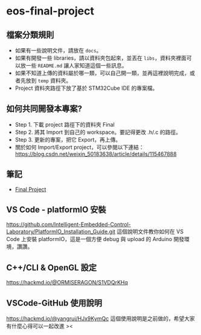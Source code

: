 # eos-final-project

## 檔案分類規則
* 如果有一些說明文件，請放在 `docs`。
* 如果有開發一些 libraries，請以資料夾包起來，並丟在 `libs`，資料夾裡面可以放一些 `README.md` 讓人家知道這個一些訊息。
* 如果不知道上傳的資料屬於哪一類，可以自己開一類，並再這裡說明完成，或者先放到 `temp` 資料夾。
* Project 資料夾路徑下放了基於 STM32Cube IDE 的專案檔。

## 如何共同開發本專案?
* Step 1. 下載 project 路徑下的資料夾 Final
* Step 2. 將其 Import 到自己的 workspace。要記得更改 .h/.c 的路徑。
* Step 3. 更新的專案，把它 Export，再上傳。
* 關於如何 Import/Export project，可以參閱以下連結：
https://blog.csdn.net/weixin_50183638/article/details/115467888

## 筆記
* [Final Project](https://hackmd.io/Y4m1FCCMRH-LXG7j9WiuwA)

## VS Code - platformIO 安裝
https://github.com/Intelligent-Embedded-Control-Laboratory/PlatformIO_Installation_Guide.git
這個說明文件教你如何在 VS Code 上安裝 platformIO，這是一個方便 debug 與 upload 的 Arduino 開發環境，讚讚。

## C++/CLI & OpenGL 設定
https://hackmd.io/@ORMISERAGON/S1VDQrKHq

## VSCode-GitHub 使用說明
https://hackmd.io/@yangrui/HJx9KymQc
這個使用說明是之前做的，希望大家有什麼心得可以一起改進 ><
